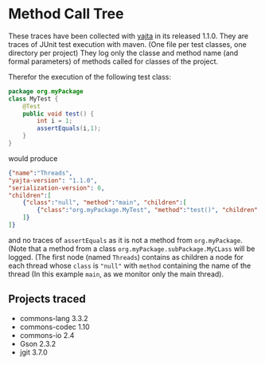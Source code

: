 # Method Call Tree

These traces have been collected with [yajta](https://github.com/diverse-project/yajta) in its released 1.1.0.
They are traces of JUnit test execution with maven. (One file per test classes, one directory per project)
They log only the classe and method name (and formal parameters) of methods called for classes of the project.

Therefor the execution of the following test class:

```Java
package org.myPackage
class MyTest {
	@Test
	public void test() {
		int i = 1;
		assertEquals(i,1);
	}
}
```

would produce
```json
{"name":"Threads", 
"yajta-version": "1.1.0", 
"serialization-version": 0, 
"children":[
	{"class":"null", "method":"main", "children":[
		{"class":"org.myPackage.MyTest", "method":"test()", "children":[]}
	]}
]}
```

and no traces of `assertEquals` as it is not a method from `org.myPackage`. (Note that a method from a class `org.myPackage.subPackage.MyCLass` will be logged.
(The first node (named `Threads`) contains as children a node for each thread whose `class` is `"null"` with `method` containing the name of the thread (In this example `main`, as we monitor only the main thread).

## Projects traced

 * commons-lang 3.3.2
 * commons-codec 1.10
 * commons-io 2.4
 * Gson 2.3.2
 * jgit 3.7.0
